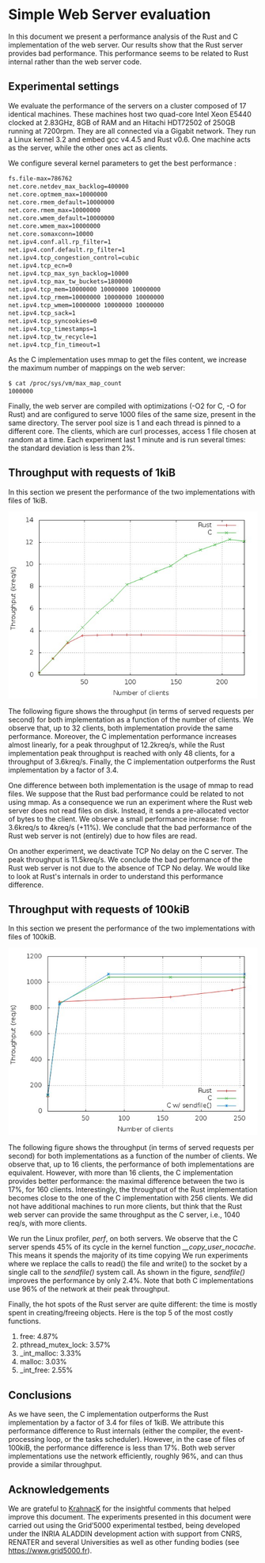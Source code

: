 Simple Web Server evaluation
============================

In this document we present a performance analysis of the Rust and C implementation of the web server. Our results show that the Rust server provides bad performance. This performance seems to be related to Rust internal rather than the web server code.

Experimental settings
---------------------

We evaluate the performance of the servers on a cluster composed of 17 identical machines. These machines host two quad-core Intel Xeon E5440 clocked at 2.83GHz, 8GB of RAM and an Hitachi HDT72502 of 250GB running at 7200rpm. They are all connected via a Gigabit network. They run a Linux kernel 3.2 and embed gcc v4.4.5 and Rust v0.6. One machine acts as the server, while the other ones act as clients.

We configure several kernel parameters to get the best performance :

    fs.file-max=786762
    net.core.netdev_max_backlog=400000
    net.core.optmem_max=10000000
    net.core.rmem_default=10000000
    net.core.rmem_max=10000000
    net.core.wmem_default=10000000
    net.core.wmem_max=10000000
    net.core.somaxconn=10000
    net.ipv4.conf.all.rp_filter=1
    net.ipv4.conf.default.rp_filter=1
    net.ipv4.tcp_congestion_control=cubic
    net.ipv4.tcp_ecn=0
    net.ipv4.tcp_max_syn_backlog=10000
    net.ipv4.tcp_max_tw_buckets=1800000
    net.ipv4.tcp_mem=10000000 10000000 10000000
    net.ipv4.tcp_rmem=10000000 10000000 10000000
    net.ipv4.tcp_wmem=10000000 10000000 10000000
    net.ipv4.tcp_sack=1
    net.ipv4.tcp_syncookies=0
    net.ipv4.tcp_timestamps=1
    net.ipv4.tcp_tw_recycle=1
    net.ipv4.tcp_fin_timeout=1

As the C implementation uses mmap to get the files content, we increase the maximum number of mappings on the web server:

    $ cat /proc/sys/vm/max_map_count 
    1000000

Finally, the web server are compiled with optimizations (-O2 for C, -O for Rust) and are configured to serve 1000 files of the same size, present in the same directory. The server pool size is 1 and each thread is pinned to a different core. The clients, which are curl processes, access 1 file chosen at random at a time. Each experiment last 1 minute and is run several times: the standard deviation is less than 2%.


Throughput with requests of 1kiB
--------------------------------

In this section we present the performance of the two implementations with files of 1kiB.

![Throughput with requests of 1kiB](plot1kiB.jpeg)

The following figure shows the throughput (in terms of served requests per second) for both implementation as a function of the number of clients.
We observe that, up to 32 clients, both implementation provide the same performance.
Moreover, the C implementation performance increases almost linearly, for a peak throughput of 12.2kreq/s, while the Rust implementation peak throughput is reached with only 48 clients, for a throughput of 3.6kreq/s.
Finally, the C implementation outperforms the Rust implementation by a factor of 3.4.

One difference between both implementation is the usage of mmap to read files. We suppose that the Rust bad performance could be related to not using mmap. As a consequence we run an experiment where the Rust web server does not read files on disk. Instead, it sends a pre-allocated vector of bytes to the client. We observe a small performance increase: from 3.6kreq/s to 4kreq/s (+11%). We conclude that the bad performance of the Rust web server is not (entirely) due to how files are read.

On another experiment, we deactivate TCP No delay on the C server. The peak throughput is 11.5kreq/s. We conclude the bad performance of the Rust web server is not due to the absence of TCP No delay. We would like to look at Rust's internals in order to understand this performance difference.


Throughput with requests of 100kiB
--------------------------------

In this section we present the performance of the two implementations with files of 100kiB.

![Throughput with requests of 100kiB](plot100kiB.jpeg)

The following figure shows the throughput (in terms of served requests per second) for both implementations as a function of the number of clients.
We observe that, up to 16 clients, the performance of both implementations are equivalent.
However, with more than 16 clients, the C implementation provides better performance: the maximal difference between the two is 17%, for 160 clients.
Interestingly, the throughput of the Rust implementation becomes close to the one of the C implementation with 256 clients. We did not have additional machines to run more clients, but think that the Rust web server can provide the same throughput as the C server, i.e., 1040 req/s, with more clients.

We run the Linux profiler, *perf*, on both servers.
We observe that the C server spends 45% of its cycle in the kernel function *__copy_user_nocache*. This means it spends the majority of its time copying  We run experiments where we replace the calls to read() the file and write() to the socket by a single call to the *sendfile()* system call. As shown in the figure, *sendfile()* improves the performance by only 2.4%. Note that both C implementations use 96% of the network at their peak throughput.

Finally, the hot spots of the Rust server are quite different: the time is mostly spent in creating/freeing objects. Here is the top 5 of the most costly functions.

1. free: 4.87%
2. pthread_mutex_lock: 3.57%
3. _int_malloc: 3.33%
4. malloc: 3.03%
5. _int_free: 2.55%


Conclusions
-----------

As we have seen, the C implementation outperforms the Rust implementation by a factor of 3.4 for files of 1kiB. We attribute this performance difference to Rust internals (either the compiler, the event-processing loop, or the tasks scheduler).
However, in the case of files of 100kiB, the performance difference is less than 17%. Both web server implementations use the network efficiently, roughly 96%, and can thus provide a similar throughput. 


Acknowledgements
----------------

We are grateful to [KrahnacK](https://github.com/KrahnacK) for the insightful comments that helped improve this document.
The experiments presented in this document were carried out using the Grid’5000 experimental testbed, being developed under the INRIA ALADDIN development action with support from CNRS, RENATER and several Universities as well as other funding bodies (see https://www.grid5000.fr).
